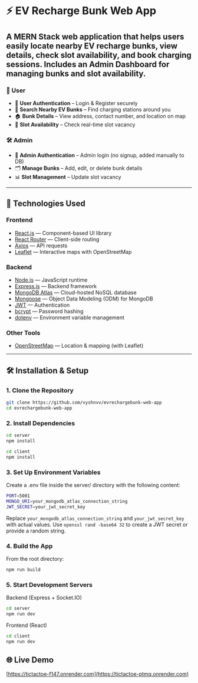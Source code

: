 # ⚡ EV Recharge Bunk Web App

A **MERN Stack** web application that helps users easily locate nearby **EV recharge bunks**, view details, check slot availability, and book charging sessions.
Includes an **Admin Dashboard** for managing bunks and slot availability.
---

### 👤 User
- 🔐 **User Authentication** – Login & Register securely  
- 📍 **Search Nearby EV Bunks** – Find charging stations around you  
- 🏠 **Bunk Details** – View address, contact number, and location on map  
- 🔋 **Slot Availability** – Check real-time slot vacancy  

### 🛠️ Admin
- 👤 **Admin Authentication** – Admin login (no signup, added manually to DB)  
- 🗂️ **Manage Bunks** – Add, edit, or delete bunk details  
- 📊 **Slot Management** – Update slot vacancy  

---

## 🧰 Technologies Used

### Frontend
- [React.js](https://reactjs.org/) — Component-based UI library  
- [React Router](https://reactrouter.com/) — Client-side routing  
- [Axios](https://axios-http.com/) — API requests
- [Leaflet](https://leafletjs.com/) — Interactive maps with OpenStreetMap  

### Backend
- [Node.js](https://nodejs.org/) — JavaScript runtime  
- [Express.js](https://expressjs.com/) — Backend framework  
- [MongoDB Atlas](https://www.mongodb.com/cloud/atlas) — Cloud-hosted NoSQL database  
- [Mongoose](https://mongoosejs.com/) — Object Data Modeling (ODM) for MongoDB  
- [JWT](https://jwt.io/) — Authentication  
- [bcrypt](https://www.npmjs.com/package/bcrypt) — Password hashing  
- [dotenv](https://www.npmjs.com/package/dotenv) — Environment variable management  

### Other Tools
- [OpenStreetMap](https://www.openstreetmap.org/) — Location & mapping (with Leaflet) 

---

## 🛠️ Installation & Setup

### 1. Clone the Repository

```bash
git clone https://github.com/vyshnvv/evrechargebunk-web-app
cd evrechargebunk-web-app
```
### 2. Install Dependencies

```bash
cd server
npm install
```

```bash
cd client
npm install
```

### 3. Set Up Environment Variables
Create a .env file inside the server/ directory with the following content:

```bash
PORT=5001
MONGO_URI=your_mongodb_atlas_connection_string
JWT_SECRET=your_jwt_secret_key
```
Replace ```your_mongodb_atlas_connection_string``` and ```your_jwt_secret_key``` with actual values.
Use ```openssl rand -base64 32``` to create a JWT secret or provide a random string.


### 4. Build the App
From the root directory:

```bash
npm run build
```

### 5. Start Development Servers

Backend (Express + Socket.IO)
```bash
cd server
npm run dev
```

Frontend (React)
```bash
cd client
npm run dev
```


## 🌐 Live Demo

[https://tictactoe-f147.onrender.com](https://tictactoe-ptmq.onrender.com)


